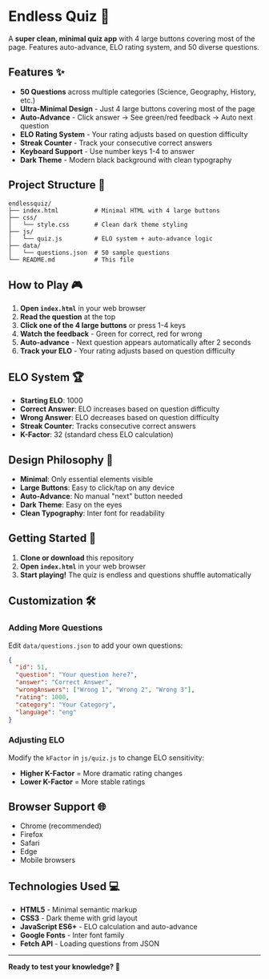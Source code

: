 # Endless Quiz 🧠

A **super clean, minimal quiz app** with 4 large buttons covering most of the page. Features auto-advance, ELO rating system, and 50 diverse questions.

## Features ✨

- **50 Questions** across multiple categories (Science, Geography, History, etc.)
- **Ultra-Minimal Design** - Just 4 large buttons covering most of the page
- **Auto-Advance** - Click answer → See green/red feedback → Auto next question
- **ELO Rating System** - Your rating adjusts based on question difficulty
- **Streak Counter** - Track your consecutive correct answers
- **Keyboard Support** - Use number keys 1-4 to answer
- **Dark Theme** - Modern black background with clean typography

## Project Structure 📁

```
endlessquiz/
├── index.html          # Minimal HTML with 4 large buttons
├── css/
│   └── style.css       # Clean dark theme styling
├── js/
│   └── quiz.js         # ELO system + auto-advance logic
├── data/
│   └── questions.json  # 50 sample questions
└── README.md           # This file
```

## How to Play 🎮

1. **Open `index.html`** in your web browser
2. **Read the question** at the top
3. **Click one of the 4 large buttons** or press 1-4 keys
4. **Watch the feedback** - Green for correct, red for wrong
5. **Auto-advance** - Next question appears automatically after 2 seconds
6. **Track your ELO** - Your rating adjusts based on question difficulty

## ELO System 🏆

- **Starting ELO**: 1000
- **Correct Answer**: ELO increases based on question difficulty
- **Wrong Answer**: ELO decreases based on question difficulty
- **Streak Counter**: Tracks consecutive correct answers
- **K-Factor**: 32 (standard chess ELO calculation)

## Design Philosophy 🎨

- **Minimal**: Only essential elements visible
- **Large Buttons**: Easy to click/tap on any device
- **Auto-Advance**: No manual "next" button needed
- **Dark Theme**: Easy on the eyes
- **Clean Typography**: Inter font for readability

## Getting Started 🚀

1. **Clone or download** this repository
2. **Open `index.html`** in your web browser
3. **Start playing!** The quiz is endless and questions shuffle automatically

## Customization 🛠️

### Adding More Questions
Edit `data/questions.json` to add your own questions:

```json
{
  "id": 51,
  "question": "Your question here?",
  "answer": "Correct Answer",
  "wrongAnswers": ["Wrong 1", "Wrong 2", "Wrong 3"],
  "rating": 1000,
  "category": "Your Category",
  "language": "eng"
}
```

### Adjusting ELO
Modify the `kFactor` in `js/quiz.js` to change ELO sensitivity:
- **Higher K-Factor** = More dramatic rating changes
- **Lower K-Factor** = More stable ratings

## Browser Support 🌐

- Chrome (recommended)
- Firefox
- Safari
- Edge
- Mobile browsers

## Technologies Used 💻

- **HTML5** - Minimal semantic markup
- **CSS3** - Dark theme with grid layout
- **JavaScript ES6+** - ELO calculation and auto-advance
- **Google Fonts** - Inter font family
- **Fetch API** - Loading questions from JSON

---

**Ready to test your knowledge? 🎯**
